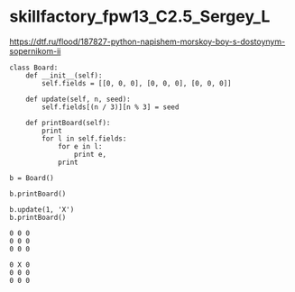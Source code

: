 # skillfactory_fpw13_C2.5_Sergey_L

https://dtf.ru/flood/187827-python-napishem-morskoy-boy-s-dostoynym-sopernikom-ii

    class Board:
        def __init__(self):
            self.fields = [[0, 0, 0], [0, 0, 0], [0, 0, 0]]

        def update(self, n, seed):
            self.fields[(n / 3)][n % 3] = seed

        def printBoard(self):
            print
            for l in self.fields:
                for e in l:
                    print e,
                print

    b = Board()

    b.printBoard()

    b.update(1, 'X')
    b.printBoard()

    0 0 0
    0 0 0
    0 0 0

    0 X 0
    0 0 0
    0 0 0
